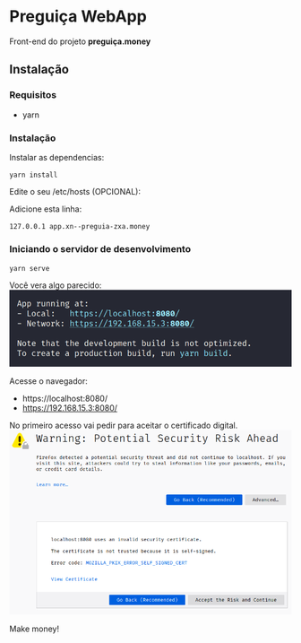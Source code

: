 # Preguiça WebApp

Front-end do projeto **preguiça.money** 

## Instalação

### Requisitos
* yarn 

### Instalação

Instalar as dependencias:  
```
yarn install
```

Edite o seu /etc/hosts (OPCIONAL):  

Adicione esta linha:  
```
127.0.0.1 app.xn--preguia-zxa.money
```

### Iniciando o servidor de desenvolvimento

```
yarn serve
```

Você vera algo parecido:   
![img01](docs/image01.png)

Acesse o navegador:
* https://localhost:8080/
* https://192.168.15.3:8080/

No primeiro acesso vai pedir para aceitar o certificado digital.  
![img02](docs/image02.png)  


Make money!

